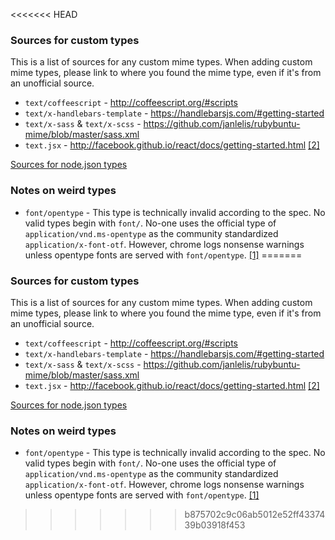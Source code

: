 <<<<<<< HEAD

### Sources for custom types

This is a list of sources for any custom mime types.
When adding custom mime types, please link to where you found the mime type,
even if it's from an unofficial source.

- `text/coffeescript` - http://coffeescript.org/#scripts
- `text/x-handlebars-template` - https://handlebarsjs.com/#getting-started
- `text/x-sass` & `text/x-scss` - https://github.com/janlelis/rubybuntu-mime/blob/master/sass.xml
- `text.jsx` - http://facebook.github.io/react/docs/getting-started.html [[2]](https://github.com/facebook/react/blob/f230e0a03154e6f8a616e0da1fb3d97ffa1a6472/vendor/browser-transforms.js#L210)

[Sources for node.json types](https://github.com/broofa/node-mime/blob/master/types/node.types)

### Notes on weird types

- `font/opentype` - This type is technically invalid according to the spec. No valid types begin with `font/`. No-one uses the official type of `application/vnd.ms-opentype` as the community standardized `application/x-font-otf`. However, chrome logs nonsense warnings unless opentype fonts are served with `font/opentype`. [[1]](http://stackoverflow.com/questions/2871655/proper-mime-type-for-fonts)
=======

### Sources for custom types

This is a list of sources for any custom mime types.
When adding custom mime types, please link to where you found the mime type,
even if it's from an unofficial source.

- `text/coffeescript` - http://coffeescript.org/#scripts
- `text/x-handlebars-template` - https://handlebarsjs.com/#getting-started
- `text/x-sass` & `text/x-scss` - https://github.com/janlelis/rubybuntu-mime/blob/master/sass.xml
- `text.jsx` - http://facebook.github.io/react/docs/getting-started.html [[2]](https://github.com/facebook/react/blob/f230e0a03154e6f8a616e0da1fb3d97ffa1a6472/vendor/browser-transforms.js#L210)

[Sources for node.json types](https://github.com/broofa/node-mime/blob/master/types/node.types)

### Notes on weird types

- `font/opentype` - This type is technically invalid according to the spec. No valid types begin with `font/`. No-one uses the official type of `application/vnd.ms-opentype` as the community standardized `application/x-font-otf`. However, chrome logs nonsense warnings unless opentype fonts are served with `font/opentype`. [[1]](http://stackoverflow.com/questions/2871655/proper-mime-type-for-fonts)
>>>>>>> b875702c9c06ab5012e52ff4337439b03918f453
